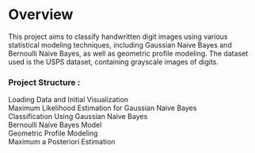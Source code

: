 # Overview

This project aims to classify handwritten digit images using various statistical modeling techniques, including Gaussian Naive Bayes and Bernoulli Naive Bayes, as well as geometric profile modeling. The dataset used is the USPS dataset, containing grayscale images of digits.

### Project Structure :
Loading Data and Initial Visualization  
Maximum Likelihood Estimation for Gaussian Naive Bayes  
Classification Using Gaussian Naive Bayes  
Bernoulli Naive Bayes Model  
Geometric Profile Modeling  
Maximum a Posteriori Estimation  
